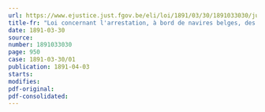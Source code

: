 ```yaml
---
url: https://www.ejustice.just.fgov.be/eli/loi/1891/03/30/1891033030/justel
title-fr: "Loi concernant l'arrestation, à bord de navires belges, des individus poursuivis ou condamnées par la justice belge"
date: 1891-03-30
source:
number: 1891033030
page: 950
case: 1891-03-30/01
publication: 1891-04-03
starts:
modifies:
pdf-original:
pdf-consolidated:
---
```


